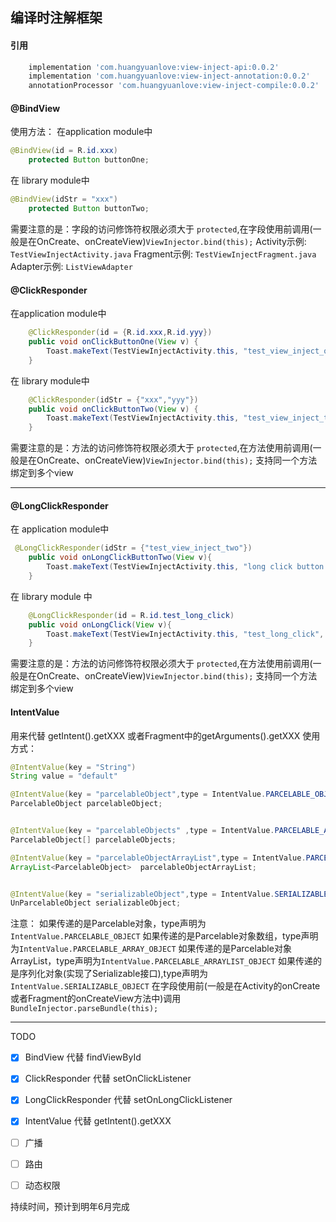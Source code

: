 ## 编译时注解框架


#### 引用
``` gradle
    implementation 'com.huangyuanlove:view-inject-api:0.0.2'
    implementation 'com.huangyuanlove:view-inject-annotation:0.0.2'
    annotationProcessor 'com.huangyuanlove:view-inject-compile:0.0.2'

```

#### @BindView
使用方法：
在application module中
``` java
@BindView(id = R.id.xxx)
    protected Button buttonOne;

```
在 library module中
``` java
@BindView(idStr = "xxx")
    protected Button buttonTwo;
```
需要注意的是：字段的访问修饰符权限必须大于 `protected`,在字段使用前调用(一般是在OnCreate、onCreateView)`ViewInjector.bind(this);`
Activity示例: `TestViewInjectActivity.java`
Fragment示例: `TestViewInjectFragment.java`
Adapter示例: `ListViewAdapter`


#### @ClickResponder
在application module中
``` java
    @ClickResponder(id = {R.id.xxx,R.id.yyy})
    public void onClickButtonOne(View v) {
        Toast.makeText(TestViewInjectActivity.this, "test_view_inject_one", Toast.LENGTH_SHORT).show();
    }

```
在 library module中
``` java
    @ClickResponder(idStr = {"xxx","yyy"})
    public void onClickButtonTwo(View v) {
        Toast.makeText(TestViewInjectActivity.this, "test_view_inject_two", Toast.LENGTH_SHORT).show();
    }
```
需要注意的是：方法的访问修饰符权限必须大于 `protected`,在方法使用前调用(一般是在OnCreate、onCreateView)`ViewInjector.bind(this);`
支持同一个方法绑定到多个view

---

#### @LongClickResponder
在 application module中
``` java
 @LongClickResponder(idStr = {"test_view_inject_two"})
    public void onLongClickButtonTwo(View v){
        Toast.makeText(TestViewInjectActivity.this, "long click button two", Toast.LENGTH_SHORT).show();
    }
```
在 library module 中
``` java
    @LongClickResponder(id = R.id.test_long_click)
    public void onLongClick(View v){
        Toast.makeText(TestViewInjectActivity.this, "test_long_click", Toast.LENGTH_SHORT).show();
    }
```
需要注意的是：方法的访问修饰符权限必须大于 `protected`,在方法使用前调用(一般是在OnCreate、onCreateView)`ViewInjector.bind(this);`
支持同一个方法绑定到多个view


#### IntentValue
用来代替 getIntent().getXXX 或者Fragment中的getArguments().getXXX
使用方式：
``` java
@IntentValue(key = "String")
String value = "default"

@IntentValue(key = "parcelableObject",type = IntentValue.PARCELABLE_OBJECT)
ParcelableObject parcelableObject;


@IntentValue(key = "parcelableObjects" ,type = IntentValue.PARCELABLE_ARRAY_OBJECT)
ParcelableObject[] parcelableObjects;

@IntentValue(key = "parcelableObjectArrayList",type = IntentValue.PARCELABLE_ARRAYLIST_OBJECT)
ArrayList<ParcelableObject>  parcelableObjectArrayList;


@IntentValue(key = "serializableObject",type = IntentValue.SERIALIZABLE_OBJECT)
UnParcelableObject serializableObject;

```
注意：
如果传递的是Parcelable对象，type声明为`IntentValue.PARCELABLE_OBJECT`
如果传递的是Parcelable对象数组，type声明为`IntentValue.PARCELABLE_ARRAY_OBJECT`
如果传递的是Parcelable对象ArrayList，type声明为`IntentValue.PARCELABLE_ARRAYLIST_OBJECT`
如果传递的是序列化对象(实现了Serializable接口),type声明为`IntentValue.SERIALIZABLE_OBJECT`
在字段使用前(一般是在Activity的onCreate或者Fragment的onCreateView方法中)调用`BundleInjector.parseBundle(this);`

----

TODO

- [x] BindView 代替  findViewById 
- [x] ClickResponder 代替 setOnClickListener
- [x] LongClickResponder 代替 setOnLongClickListener
- [x] IntentValue 代替 getIntent().getXXX
- [ ] 广播
- [ ] 路由
- [ ] 动态权限


持续时间，预计到明年6月完成
